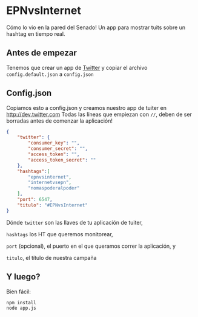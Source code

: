 # EPNvsInternet

Cómo lo vio en la pared del Senado! Un app para mostrar tuits sobre un hashtag en tiempo real.

## Antes de empezar

Tenemos que crear un app de [Twitter](http://dev.twitter.com) y copiar el archivo `config.default.json` a `config.json`

## Config.json

Copiamos esto a config.json y creamos nuestro app de tuiter en http://dev.twitter.com
Todas las líneas que empiezan con `//`, deben de ser borradas antes de comenzar la aplicación!

```json
{
    "twitter": {
        "consumer_key": "",
        "consumer_secret": "",
        "access_token": "",
        "access_token_secret": ""
    },
    "hashtags":[
        "epnvsinternet",
        "internetvsepn",
        "nomaspoderalpoder"
    ],
    "port": 6547,
    "titulo": "#EPNvsInternet"
}
```

Dónde `twitter` son las llaves de tu aplicación de tuiter,

`hashtags` los HT que queremos monitorear,

`port` (opcional), el puerto en el que queramos correr la aplicación, y

`titulo`, el título de nuestra campaña

## Y luego?

Bien fácil:

```shell
npm install
node app.js
```
